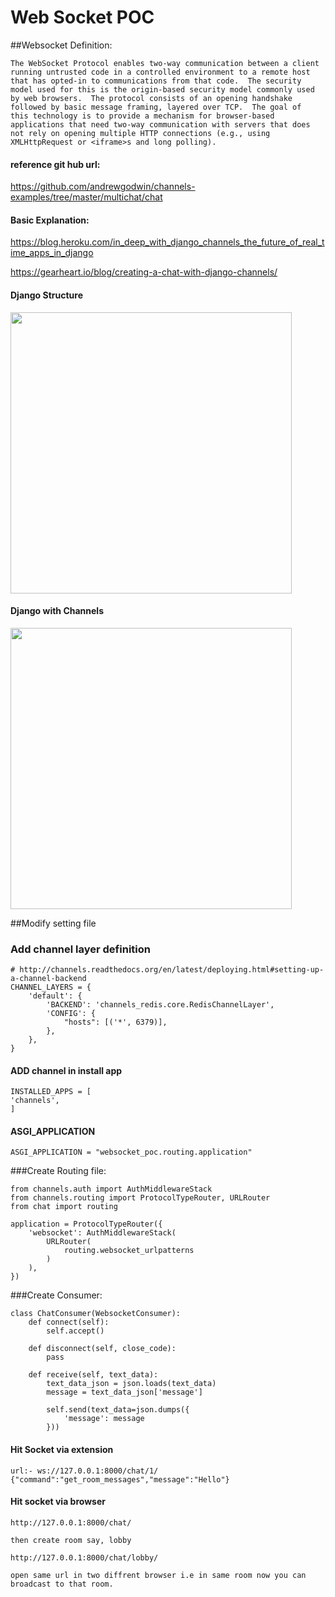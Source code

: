 # Web Socket POC
##Websocket Definition:
```
The WebSocket Protocol enables two-way communication between a client
running untrusted code in a controlled environment to a remote host
that has opted-in to communications from that code.  The security
model used for this is the origin-based security model commonly used
by web browsers.  The protocol consists of an opening handshake
followed by basic message framing, layered over TCP.  The goal of
this technology is to provide a mechanism for browser-based
applications that need two-way communication with servers that does
not rely on opening multiple HTTP connections (e.g., using
XMLHttpRequest or <iframe>s and long polling).
```
#### reference git hub url: 
https://github.com/andrewgodwin/channels-examples/tree/master/multichat/chat 

#### Basic Explanation:
https://blog.heroku.com/in_deep_with_django_channels_the_future_of_real_time_apps_in_django

https://gearheart.io/blog/creating-a-chat-with-django-channels/

#### Django Structure
<img src="https://heroku-blog-files.s3.amazonaws.com/posts/1473343845-django-asgi-websockets.png" width="450">

#### Django with Channels
<img src="https://heroku-blog-files.s3.amazonaws.com/posts/1473343845-django-wsgi.png" width="450">

##Modify setting file
### Add channel layer definition
```
# http://channels.readthedocs.org/en/latest/deploying.html#setting-up-a-channel-backend
CHANNEL_LAYERS = {
    'default': {
        'BACKEND': 'channels_redis.core.RedisChannelLayer',
        'CONFIG': {
            "hosts": [('*', 6379)],
        },
    },
}
```

#### ADD channel in install app
```
INSTALLED_APPS = [
'channels',
]
```
#### ASGI_APPLICATION
```
ASGI_APPLICATION = "websocket_poc.routing.application"
```

###Create Routing file:
```
from channels.auth import AuthMiddlewareStack
from channels.routing import ProtocolTypeRouter, URLRouter
from chat import routing

application = ProtocolTypeRouter({
    'websocket': AuthMiddlewareStack(
        URLRouter(
            routing.websocket_urlpatterns
        )
    ),
})
```

###Create Consumer:
```
class ChatConsumer(WebsocketConsumer):
    def connect(self):
        self.accept()

    def disconnect(self, close_code):
        pass

    def receive(self, text_data):
        text_data_json = json.loads(text_data)
        message = text_data_json['message']

        self.send(text_data=json.dumps({
            'message': message
        }))
``` 

#### Hit Socket via extension
```
url:- ws://127.0.0.1:8000/chat/1/
{"command":"get_room_messages","message":"Hello"}
```

#### Hit socket via browser
```
http://127.0.0.1:8000/chat/

then create room say, lobby

http://127.0.0.1:8000/chat/lobby/

open same url in two diffrent browser i.e in same room now you can broadcast to that room.
```